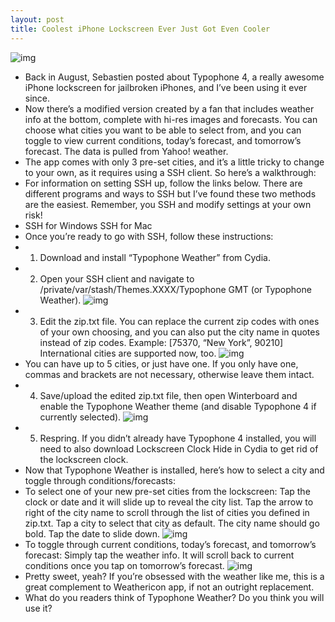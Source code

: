 ```yaml
---
layout: post
title: Coolest iPhone Lockscreen Ever Just Got Even Cooler
---
```

![img](http://media.idownloadblog.com/wp-content/uploads/2010/10/typophone-weather-current-conditions.png)
* Back in August, Sebastien posted about Typophone 4, a really awesome iPhone lockscreen for jailbroken iPhones, and I’ve been using it ever since.
* Now there’s a modified version created by a fan that includes weather info at the bottom, complete with hi-res images and forecasts. You can choose what cities you want to be able to select from, and you can toggle to view current conditions, today’s forecast, and tomorrow’s forecast. The data is pulled from Yahoo! weather.
* The app comes with only 3 pre-set cities, and it’s a little tricky to change to your own, as it requires using a SSH client. So here’s a walkthrough:
* For information on setting SSH up, follow the links below. There are different programs and ways to SSH but I’ve found these two methods are the easiest. Remember, you SSH and modify settings at your own risk!
* SSH for Windows SSH for Mac
* Once you’re ready to go with SSH, follow these instructions:
* 1) Download and install “Typophone Weather” from Cydia.
* 2) Open your SSH client and navigate to /private/var/stash/Themes.XXXX/Typophone GMT (or Typophone Weather).
![img](http://media.idownloadblog.com/wp-content/uploads/2010/10/typophone-weather-file-location-screenshot.png)
* 3) Edit the zip.txt file. You can replace the current zip codes with ones of your own choosing, and you can also put the city name in quotes instead of zip codes. Example: [75370, “New York”, 90210] International cities are supported now, too.
![img](http://media.idownloadblog.com/wp-content/uploads/2010/10/zip-txt-file-screenshot.png)
* You can have up to 5 cities, or just have one. If you only have one, commas and brackets are not necessary, otherwise leave them intact.
* 4) Save/upload the edited zip.txt file, then open Winterboard and enable the Typophone Weather theme (and disable Typophone 4 if currently selected).
![img](http://media.idownloadblog.com/wp-content/uploads/2010/10/typophone-weather-winterboard.png)
* 5) Respring. If you didn’t already have Typophone 4 installed, you will need to also download Lockscreen Clock Hide in Cydia to get rid of the lockscreen clock.
* Now that Typophone Weather is installed, here’s how to select a city and toggle through conditions/forecasts:
* To select one of your new pre-set cities from the lockscreen: Tap the clock or date and it will slide up to reveal the city list. Tap the arrow to right of the city name to scroll through the list of cities you defined in zip.txt. Tap a city to select that city as default. The city name should go bold. Tap the date to slide down.
![img](http://media.idownloadblog.com/wp-content/uploads/2010/10/typophone-weather-choose-city.png)
* To toggle through current conditions, today’s forecast, and tomorrow’s forecast: Simply tap the weather info. It will scroll back to current conditions once you tap on tomorrow’s forecast.
![img](http://media.idownloadblog.com/wp-content/uploads/2010/10/typophone-weather-tomorrow-forecast.png)
* Pretty sweet, yeah? If you’re obsessed with the weather like me, this is a great complement to Weathericon app, if not an outright replacement.
* What do you readers think of Typophone Weather? Do you think you will use it?


